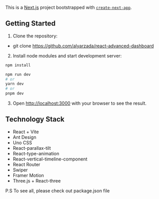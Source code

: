 This is a [Next.js](https://nextjs.org/) project bootstrapped with [`create-next-app`](https://github.com/vercel/next.js/tree/canary/packages/create-next-app).

## Getting Started

1. Clone the repository:
- git clone https://github.com/alyarzada/react-advanced-dashboard

2. Install node modules and start development server:

```bash
npm install

npm run dev
# or
yarn dev
# or
pnpm dev
```

3. Open [http://localhost:3000](http://localhost:3000) with your browser to see the result.

## Technology Stack

- React + Vite
- Ant Design  
- Uno CSS
- React-parallax-tilt
- React-type-animation
- React-vertical-timeline-component
- React Router
- Swiper
- Framer Motion
- Three.js + React-three

P.S To see all, please check out package.json file


